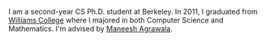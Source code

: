 I am a second-year CS Ph.D. student at Berkeley. In 2011, I graduated
from [Williams College][williams] where I majored in both Computer Science and
Mathematics. I'm advised by [Maneesh Agrawala][maneesh].

[williams]: http://www.williams.edu
[maneesh]: http://vis.berkeley.edu/~maneesh/
